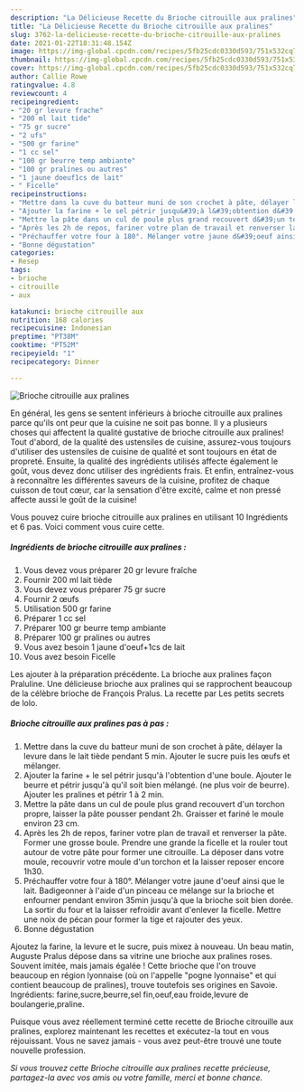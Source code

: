 ```yaml
---
description: "La Délicieuse Recette du Brioche citrouille aux pralines"
title: "La Délicieuse Recette du Brioche citrouille aux pralines"
slug: 3762-la-delicieuse-recette-du-brioche-citrouille-aux-pralines
date: 2021-01-22T18:31:48.154Z
image: https://img-global.cpcdn.com/recipes/5fb25cdc0330d593/751x532cq70/brioche-citrouille-aux-pralines-photo-principale-de-la-recette.jpg
thumbnail: https://img-global.cpcdn.com/recipes/5fb25cdc0330d593/751x532cq70/brioche-citrouille-aux-pralines-photo-principale-de-la-recette.jpg
cover: https://img-global.cpcdn.com/recipes/5fb25cdc0330d593/751x532cq70/brioche-citrouille-aux-pralines-photo-principale-de-la-recette.jpg
author: Callie Rowe
ratingvalue: 4.8
reviewcount: 4
recipeingredient:
- "20 gr levure frache"
- "200 ml lait tide"
- "75 gr sucre"
- "2 ufs"
- "500 gr farine"
- "1 cc sel"
- "100 gr beurre temp ambiante"
- "100 gr pralines ou autres"
- "1 jaune doeuf1cs de lait"
- " Ficelle"
recipeinstructions:
- "Mettre dans la cuve du batteur muni de son crochet à pâte, délayer la levure dans le lait tiède pendant 5 min. Ajouter le sucre puis les œufs et mélanger."
- "Ajouter la farine + le sel pétrir jusqu&#39;à l&#39;obtention d&#39;une boule. Ajouter le beurre et pétrir jusqu&#39;à qu&#39;il soit bien mélangé. (ne plus voir de beurre). Ajouter les pralines et pétrir 1 à 2 min."
- "Mettre la pâte dans un cul de poule plus grand recouvert d&#39;un torchon propre, laisser la pâte pousser pendant 2h. Graisser et fariné le moule environ 23 cm."
- "Après les 2h de repos, fariner votre plan de travail et renverser la pâte. Former une grosse boule. Prendre une grande la ficelle et la rouler tout autour de votre pâte pour former une citrouille. La déposer dans votre moule, recouvrir votre moule d&#39;un torchon et la laisser reposer encore 1h30."
- "Préchauffer votre four à 180°. Mélanger votre jaune d&#39;oeuf ainsi que le lait. Badigeonner à l&#39;aide d&#39;un pinceau ce mélange sur la brioche et enfourner pendant environ 35min jusqu&#39;à que la brioche soit bien dorée. La sortir du four et la laisser refroidir avant d&#39;enlever la ficelle. Mettre une noix de pécan pour former la tige et rajouter des yeux."
- "Bonne dégustation"
categories:
- Resep
tags:
- brioche
- citrouille
- aux

katakunci: brioche citrouille aux 
nutrition: 168 calories
recipecuisine: Indonesian
preptime: "PT38M"
cooktime: "PT52M"
recipeyield: "1"
recipecategory: Dinner

---
```



![Brioche citrouille aux pralines](https://img-global.cpcdn.com/recipes/5fb25cdc0330d593/751x532cq70/brioche-citrouille-aux-pralines-photo-principale-de-la-recette.jpg)

En général, les gens se sentent inférieurs à brioche citrouille aux pralines parce qu'ils ont peur que la cuisine ne soit pas bonne. Il y a plusieurs choses qui affectent la qualité gustative de brioche citrouille aux pralines! Tout d'abord, de la qualité des ustensiles de cuisine, assurez-vous toujours d'utiliser des ustensiles de cuisine de qualité et sont toujours en état de propreté. Ensuite, la qualité des ingrédients utilisés affecte également le goût, vous devez donc utiliser des ingrédients frais. Et enfin, entraînez-vous à reconnaître les différentes saveurs de la cuisine, profitez de chaque cuisson de tout cœur, car la sensation d'être excité, calme et non pressé affecte aussi le goût de la cuisine!

<!--inarticleads1-->

Vous pouvez cuire brioche citrouille aux pralines en utilisant 10 Ingrédients et 6 pas. Voici comment vous cuire cette.

##### Ingrédients de brioche citrouille aux pralines :

1. Vous devez vous préparer 20 gr levure fraîche
1. Fournir 200 ml lait tiède
1. Vous devez vous préparer 75 gr sucre
1. Fournir 2 œufs
1. Utilisation 500 gr farine
1. Préparer 1 cc sel
1. Préparer 100 gr beurre temp ambiante
1. Préparer 100 gr pralines ou autres
1. Vous avez besoin 1 jaune d&#39;oeuf+1cs de lait
1. Vous avez besoin  Ficelle


Les ajouter à la préparation précédente. La brioche aux pralines façon Praluline. Une délicieuse brioche aux pralines qui se rapprochent beaucoup de la célèbre brioche de François Pralus. La recette par Les petits secrets de lolo. 

<!--inarticleads2-->

##### Brioche citrouille aux pralines pas à pas :

1. Mettre dans la cuve du batteur muni de son crochet à pâte, délayer la levure dans le lait tiède pendant 5 min. Ajouter le sucre puis les œufs et mélanger.
1. Ajouter la farine + le sel pétrir jusqu&#39;à l&#39;obtention d&#39;une boule. Ajouter le beurre et pétrir jusqu&#39;à qu&#39;il soit bien mélangé. (ne plus voir de beurre). Ajouter les pralines et pétrir 1 à 2 min.
1. Mettre la pâte dans un cul de poule plus grand recouvert d&#39;un torchon propre, laisser la pâte pousser pendant 2h. Graisser et fariné le moule environ 23 cm.
1. Après les 2h de repos, fariner votre plan de travail et renverser la pâte. Former une grosse boule. Prendre une grande la ficelle et la rouler tout autour de votre pâte pour former une citrouille. La déposer dans votre moule, recouvrir votre moule d&#39;un torchon et la laisser reposer encore 1h30.
1. Préchauffer votre four à 180°. Mélanger votre jaune d&#39;oeuf ainsi que le lait. Badigeonner à l&#39;aide d&#39;un pinceau ce mélange sur la brioche et enfourner pendant environ 35min jusqu&#39;à que la brioche soit bien dorée. La sortir du four et la laisser refroidir avant d&#39;enlever la ficelle. Mettre une noix de pécan pour former la tige et rajouter des yeux.
1. Bonne dégustation


Ajoutez la farine, la levure et le sucre, puis mixez à nouveau. Un beau matin, Auguste Pralus dépose dans sa vitrine une brioche aux pralines roses. Souvent imitée, mais jamais égalée ! Cette brioche que l&#39;on trouve beaucoup en région lyonnaise (où on l&#39;appelle &#34;pogne lyonnaise&#34; et qui contient beaucoup de pralines), trouve toutefois ses origines en Savoie. Ingrédients: farine,sucre,beurre,sel fin,oeuf,eau froide,levure de boulangerie,praline. 

<!--inarticleads1-->

<p>
Puisque vous avez réellement terminé cette recette de Brioche citrouille aux pralines, explorez maintenant les recettes et exécutez-la tout en vous réjouissant. Vous ne savez jamais - vous avez peut-être trouvé une toute nouvelle profession.
</p>

<p>
<i>Si vous trouvez cette Brioche citrouille aux pralines recette précieuse, partagez-la avec vos amis ou votre famille, merci et bonne chance.</i>
</p>
